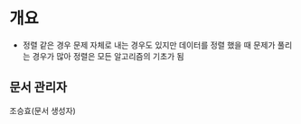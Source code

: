 # 개요
   - 정렬 같은 경우 문제 자체로 내는 경우도 있지만 데이터를 정렬 했을 때 문제가 풀리는 경우가 많아 정렬은 모든 알고리즘의 기초가 됨
## 문서 관리자
조승효(문서 생성자)
